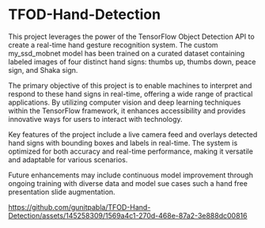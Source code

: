 # TFOD-Hand-Detection
This project leverages the power of the TensorFlow Object Detection API to create a real-time hand gesture recognition system. The custom my_ssd_mobnet model has been trained on a  curated dataset containing labeled images of four distinct hand signs: thumbs up, thumbs down, peace sign, and Shaka sign.

The primary objective of this project is to enable machines to interpret and respond to these hand signs in real-time, offering a wide range of practical applications. By utilizing computer vision and deep learning techniques within the TensorFlow framework, it enhances accessibility and provides innovative ways for users to interact with technology.

Key features of the project include a live camera feed and overlays detected hand signs with bounding boxes and labels in real-time. The system is optimized for both accuracy and real-time performance, making it versatile and adaptable for various scenarios.

Future enhancements may include continuous model improvement through ongoing training with diverse data and model sue cases such a hand free presentation slide augmentation.

https://github.com/gunitpabla/TFOD-Hand-Detection/assets/145258309/1569a4c1-270d-468e-87a2-3e888dc00816

